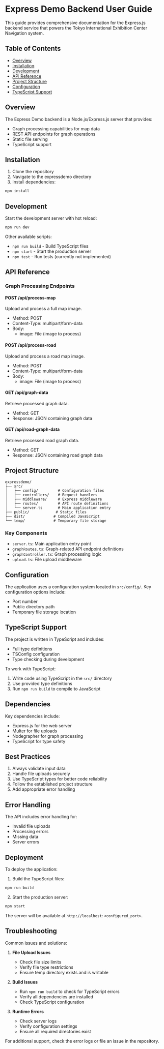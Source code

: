 # Express Demo Backend User Guide

This guide provides comprehensive documentation for the Express.js backend service that powers the Tokyo International Exhibition Center Navigation system.

## Table of Contents
- [Overview](#overview)
- [Installation](#installation)
- [Development](#development)
- [API Reference](#api-reference)
- [Project Structure](#project-structure)
- [Configuration](#configuration)
- [TypeScript Support](#typescript-support)

## Overview

The Express Demo backend is a Node.js/Express.js server that provides:
- Graph processing capabilities for map data
- REST API endpoints for graph operations
- Static file serving
- TypeScript support

## Installation

1. Clone the repository
2. Navigate to the expressdemo directory
3. Install dependencies:
```bash
npm install
```

## Development

Start the development server with hot reload:
```bash
npm run dev
```

Other available scripts:
- `npm run build` - Build TypeScript files
- `npm start` - Start the production server
- `npm test` - Run tests (currently not implemented)

## API Reference

### Graph Processing Endpoints

#### POST /api/process-map
Upload and process a full map image.
- Method: POST
- Content-Type: multipart/form-data
- Body: 
  - image: File (image to process)

#### POST /api/process-road
Upload and process a road map image.
- Method: POST
- Content-Type: multipart/form-data
- Body:
  - image: File (image to process)

#### GET /api/graph-data
Retrieve processed graph data.
- Method: GET
- Response: JSON containing graph data

#### GET /api/road-graph-data
Retrieve processed road graph data.
- Method: GET
- Response: JSON containing road graph data

## Project Structure

```
expressdemo/
├── src/
│   ├── config/         # Configuration files
│   ├── controllers/    # Request handlers
│   ├── middleware/     # Express middleware
│   ├── routes/         # API route definitions
│   └── server.ts       # Main application entry
├── public/            # Static files
├── dist/             # Compiled JavaScript
└── temp/             # Temporary file storage
```

### Key Components
- `server.ts`: Main application entry point
- `graphRoutes.ts`: Graph-related API endpoint definitions
- `graphController.ts`: Graph processing logic
- `upload.ts`: File upload middleware

## Configuration

The application uses a configuration system located in `src/config/`. Key configuration options include:
- Port number
- Public directory path
- Temporary file storage location

## TypeScript Support

The project is written in TypeScript and includes:
- Full type definitions
- TSConfig configuration
- Type checking during development

To work with TypeScript:
1. Write code using TypeScript in the `src/` directory
2. Use provided type definitions
3. Run `npm run build` to compile to JavaScript

## Dependencies

Key dependencies include:
- Express.js for the web server
- Multer for file uploads
- Nodegrapher for graph processing
- TypeScript for type safety

## Best Practices

1. Always validate input data
2. Handle file uploads securely
3. Use TypeScript types for better code reliability
4. Follow the established project structure
5. Add appropriate error handling

## Error Handling

The API includes error handling for:
- Invalid file uploads
- Processing errors
- Missing data
- Server errors

## Deployment

To deploy the application:

1. Build the TypeScript files:
```bash
npm run build
```

2. Start the production server:
```bash
npm start
```

The server will be available at `http://localhost:<configured_port>`.

## Troubleshooting

Common issues and solutions:

1. **File Upload Issues**
   - Check file size limits
   - Verify file type restrictions
   - Ensure temp directory exists and is writable

2. **Build Issues**
   - Run `npm run build` to check for TypeScript errors
   - Verify all dependencies are installed
   - Check TypeScript configuration

3. **Runtime Errors**
   - Check server logs
   - Verify configuration settings
   - Ensure all required directories exist

For additional support, check the error logs or file an issue in the repository.
